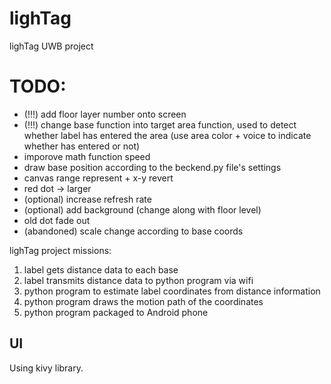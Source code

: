 # lighTag
lighTag UWB project

# TODO:
- (!!!) add floor layer number onto screen
- (!!!) change base function into target area function, used to detect whether label has entered the area (use area color + voice to indicate whether has entered or not)
- imporove math function speed
- draw base position according to the beckend.py file's settings
- canvas range represent + x-y revert
- red dot -> larger
- (optional) increase refresh rate
- (optional) add background (change along with floor level)
- old dot fade out
- (abandoned) scale change according to base coords

lighTag project missions:
1. label gets distance data to each base
2. label transmits distance data to python program via wifi
3. python program to estimate label coordinates from distance information
4. python program draws the motion path of the coordinates
5. python program packaged to Android phone

## UI
Using kivy library.
